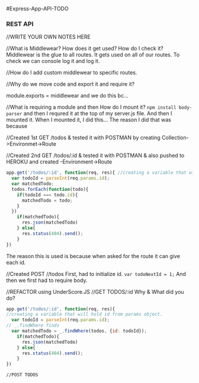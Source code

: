 #Express-App-API-TODO
### REST API

//WRITE YOUR OWN NOTES HERE

//What is Middlewear? How does it get used? How do I check it?
    Middlewear is the glue to all routes. It gets used on all of our routes. To check we can console log it and log it.

//How do I add custom middlewear to specific routes.

//Why do we move code and export it and require it?

module.exports = middlewear and we do this bc...

//What is requiring a module and then How do I mount it?
`npm install body-parser` and then I requred it at the top of my server.js file. And then I mounted it. When I mounted it, I did this... 
The reason I did that was because 

//Created 1st GET /todos & tested it with POSTMAN by creating Collection->Environmet->Route

//Created 2nd GET /todos/:id & tested it with POSTMAN & also pushed to HEROKU and created -Environment->Route

```javascript
app.get('/todos/:id', function(req, res){ //creating a variable that will hold id from params object.
  var todoId = parseInt(req.params.id);
  var matchedTodo;
  todos.forEach(function(todo){
    if(todoId === todo.id){
      matchedTodo = todo;
    }
  })
    if(matchedTodo){
      res.json(matchedTodo)
    } else{
      res.status(404).send();
    }
})
```
The reason this is used is because when asked for the route it can give each id.

//Created POST //todos
First, had to initialize id. 
    `var todoNextId = 1;`
    And then we first had to require body.

//REFACTOR using UnderScore.JS
    //GET TODOS/:id Why & What did you do?

```javascript
app.get('/todos/:id', function(req, res){
//creating a variable that will hold id from params object.
  var todoId = parseInt(req.params.id);
// _.findWhere finds
  var matchedTodo = _.findWhere(todos, {id: todoId});
    if(matchedTodo){
      res.json(matchedTodo)
    } else{
      res.status(404).send();
    }
})
```
    //POST TODOS 
